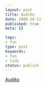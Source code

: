 ```yaml
---
layout: post
title: Audiko
date: 2008-10-11
published: true
meta: {}

tags:
- fun
type: post
keywords:
- fun
- link
status: publish
---
```

[Audiko](http://audiko.net/en.html)<br />
